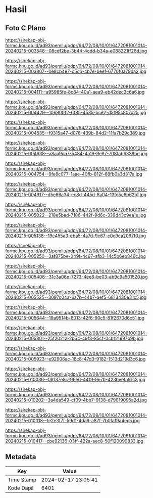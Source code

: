 # Hasil

## Foto C Plano

https://sirekap-obj-formc.kpu.go.id/ad93/pemilu/pdpr/64/72/08/10/01/6472081001014-20240215-003546--08cdf2be-3b44-4cdd-b34a-e088221ff26d.jpg

https://sirekap-obj-formc.kpu.go.id/ad93/pemilu/pdpr/64/72/08/10/01/6472081001014-20240215-003807--0e8cb4e7-c5cb-4b7e-beef-6770f0a79da2.jpg

https://sirekap-obj-formc.kpu.go.id/ad93/pemilu/pdpr/64/72/08/10/01/6472081001014-20240215-004111--a95985fe-8c84-40a1-aea9-eb42dec3c6a6.jpg

https://sirekap-obj-formc.kpu.go.id/ad93/pemilu/pdpr/64/72/08/10/01/6472081001014-20240215-004429--106900f2-6f85-4535-bce2-d5f95c807c25.jpg

https://sirekap-obj-formc.kpu.go.id/ad93/pemilu/pdpr/64/72/08/10/01/6472081001014-20240215-004535--f9315a47-d078-439b-84d2-11fa7b29c389.jpg

https://sirekap-obj-formc.kpu.go.id/ad93/pemilu/pdpr/64/72/08/10/01/6472081001014-20240215-004638--a8aa9da7-5484-4a19-9e97-708fab6338be.jpg

https://sirekap-obj-formc.kpu.go.id/ad93/pemilu/pdpr/64/72/08/10/01/6472081001014-20240215-004754--9fe8c077-1aae-40fb-812f-68fb0a3d317a.jpg

https://sirekap-obj-formc.kpu.go.id/ad93/pemilu/pdpr/64/72/08/10/01/6472081001014-20240215-004917--d5e66a34-ec8d-445d-8a04-13fd5c6b62bf.jpg

https://sirekap-obj-formc.kpu.go.id/ad93/pemilu/pdpr/64/72/08/10/01/6472081001014-20240215-005022--218e5bad-7186-442f-9d6c-339d43c9ea1e.jpg

https://sirekap-obj-formc.kpu.go.id/ad93/pemilu/pdpr/64/72/08/10/01/6472081001014-20240215-005138--19c455a3-eba5-4a7d-9c67-c0c9ea2097f0.jpg

https://sirekap-obj-formc.kpu.go.id/ad93/pemilu/pdpr/64/72/08/10/01/6472081001014-20240215-005250--3af875be-049f-4c67-afb3-14c5b6eb846c.jpg

https://sirekap-obj-formc.kpu.go.id/ad93/pemilu/pdpr/64/72/08/10/01/6472081001014-20240215-005406--31c3a06e-7273-4ee8-be03-ab9c9a501520.jpg

https://sirekap-obj-formc.kpu.go.id/ad93/pemilu/pdpr/64/72/08/10/01/6472081001014-20240215-005525--3097c04a-6a7b-44b7-aef5-6813430e31c5.jpg

https://sirekap-obj-formc.kpu.go.id/ad93/pemilu/pdpr/64/72/08/10/01/6472081001014-20240215-005644--19a9514b-6013-42f6-90c5-81f2670d6c51.jpg

https://sirekap-obj-formc.kpu.go.id/ad93/pemilu/pdpr/64/72/08/10/01/6472081001014-20240215-005801--25f20212-2b54-49f3-85cf-0cbf21997b9b.jpg

https://sirekap-obj-formc.kpu.go.id/ad93/pemilu/pdpr/64/72/08/10/01/6472081001014-20240215-005923--e92906ac-16c8-47d3-9182-1513d219d3c6.jpg

https://sirekap-obj-formc.kpu.go.id/ad93/pemilu/pdpr/64/72/08/10/01/6472081001014-20240215-010036--08137e8c-96e6-4419-9e70-423beefa91c3.jpg

https://sirekap-obj-formc.kpu.go.id/ad93/pemilu/pdpr/64/72/08/10/01/6472081001014-20240215-010202--3a4da549-cf09-4bb7-9138-d79019095a2d.jpg

https://sirekap-obj-formc.kpu.go.id/ad93/pemilu/pdpr/64/72/08/10/01/6472081001014-20240215-010318--fe2e3f7f-59d1-4da6-a87f-7b0faf9a4ec5.jpg

https://sirekap-obj-formc.kpu.go.id/ad93/pemilu/pdpr/64/72/08/10/01/6472081001014-20240215-010417--cbe92136-03ff-422a-aec8-50f120099833.jpg


## Metadata

| Key        | Value               |
| ---------- | ------------------- |
| Time Stamp | 2024-02-17 13:05:41 |
| Kode Dapil | 6401                |



